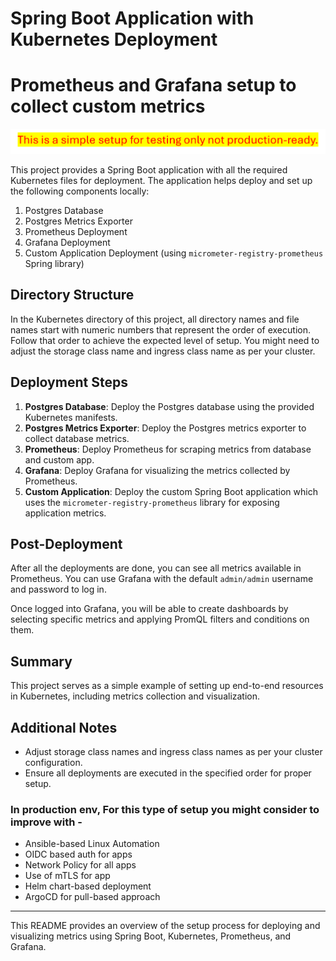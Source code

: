 # Spring Boot Application with Kubernetes Deployment
# Prometheus and Grafana setup to collect custom metrics 

![img_1.png](banner_not_prod.png)

This project provides a Spring Boot application with all the required Kubernetes files for deployment. The application helps deploy and set up the following components locally:

1. Postgres Database
2. Postgres Metrics Exporter
3. Prometheus Deployment
4. Grafana Deployment
5. Custom Application Deployment (using `micrometer-registry-prometheus` Spring library)

## Directory Structure

In the Kubernetes directory of this project, all directory names and file names start with numeric numbers that represent the order of execution. Follow that order to achieve the expected level of setup. You might need to adjust the storage class name and ingress class name as per your cluster.

## Deployment Steps

1. **Postgres Database**: Deploy the Postgres database using the provided Kubernetes manifests.
2. **Postgres Metrics Exporter**: Deploy the Postgres metrics exporter to collect database metrics.
3. **Prometheus**: Deploy Prometheus for scraping metrics from database and custom app.
4. **Grafana**: Deploy Grafana for visualizing the metrics collected by Prometheus.
5. **Custom Application**: Deploy the custom Spring Boot application which uses the `micrometer-registry-prometheus` library for exposing application metrics.

## Post-Deployment

After all the deployments are done, you can see all metrics available in Prometheus. You can use Grafana with the default `admin/admin` username and password to log in.

Once logged into Grafana, you will be able to create dashboards by selecting specific metrics and applying PromQL filters and conditions on them.

## Summary

This project serves as a simple example of setting up end-to-end resources in Kubernetes, including metrics collection and visualization.

## Additional Notes

- Adjust storage class names and ingress class names as per your cluster configuration.
- Ensure all deployments are executed in the specified order for proper setup.

### In production env, For this type of setup you might consider to improve with -

- Ansible-based Linux Automation
- OIDC based auth for apps
- Network Policy for all apps
- Use of mTLS for app
- Helm chart-based deployment
- ArgoCD for pull-based approach

---

This README provides an overview of the setup process for deploying and visualizing metrics using Spring Boot, Kubernetes, Prometheus, and Grafana.

